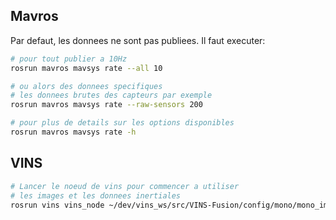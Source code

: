 ## Mavros

Par defaut, les donnees ne sont pas publiees. Il faut executer:

```bash
# pour tout publier a 10Hz
rosrun mavros mavsys rate --all 10

# ou alors des donnees specifiques
# les donnees brutes des capteurs par exemple
rosrun mavros mavsys rate --raw-sensors 200

# pour plus de details sur les options disponibles
rosrun mavros mavsys rate -h
```

## VINS

```bash
# Lancer le noeud de vins pour commencer a utiliser
# les images et les donnees inertiales
rosrun vins vins_node ~/dev/vins_ws/src/VINS-Fusion/config/mono/mono_imu_config.yaml
```
